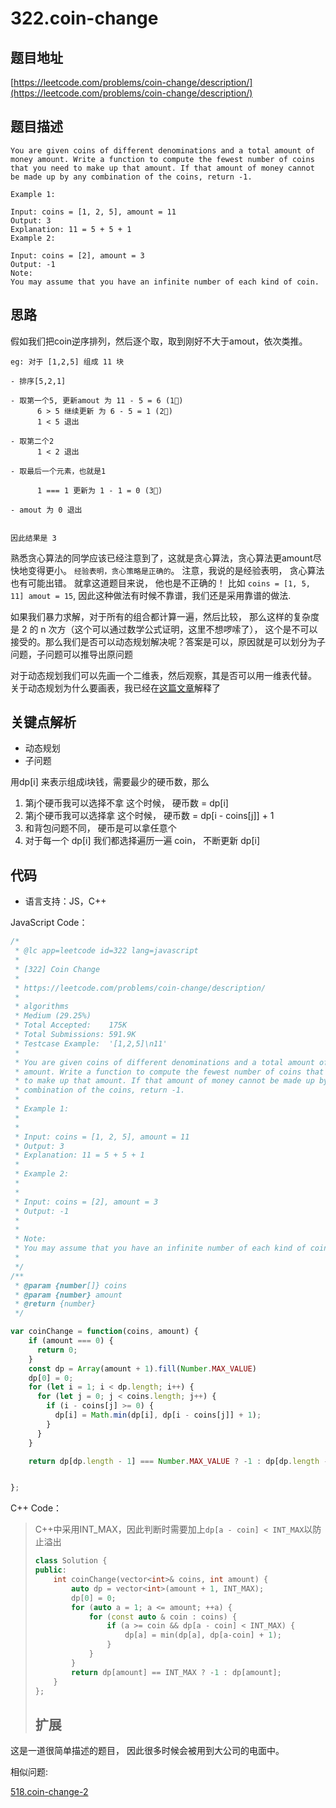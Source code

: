 # 322.coin-change

## 题目地址

[https://leetcode.com/problems/coin-change/description/](https://leetcode.com/problems/coin-change/description/)

## 题目描述

```text
You are given coins of different denominations and a total amount of money amount. Write a function to compute the fewest number of coins that you need to make up that amount. If that amount of money cannot be made up by any combination of the coins, return -1.

Example 1:

Input: coins = [1, 2, 5], amount = 11
Output: 3 
Explanation: 11 = 5 + 5 + 1
Example 2:

Input: coins = [2], amount = 3
Output: -1
Note:
You may assume that you have an infinite number of each kind of coin.
```

## 思路

假如我们把coin逆序排列，然后逐个取，取到刚好不大于amout，依次类推。

```text
eg: 对于 [1,2,5] 组成 11 块

- 排序[5,2,1]

- 取第一个5, 更新amout 为 11 - 5 = 6 (1⃣️)
      6 > 5 继续更新 为 6 - 5 = 1 (2⃣️)
      1 < 5 退出

- 取第二个2
      1 < 2 退出

- 取最后一个元素，也就是1

      1 === 1 更新为 1 - 1 = 0 (3⃣️)

- amout 为 0 退出


因此结果是 3
```

熟悉贪心算法的同学应该已经注意到了，这就是贪心算法，贪心算法更amount尽快地变得更小。 `经验表明，贪心策略是正确的`。 注意，我说的是经验表明， 贪心算法也有可能出错。 就拿这道题目来说， 他也是不正确的！ 比如 `coins = [1, 5, 11] amout = 15`, 因此这种做法有时候不靠谱，我们还是采用靠谱的做法.

如果我们暴力求解，对于所有的组合都计算一遍，然后比较， 那么这样的复杂度是 2 的 n 次方（这个可以通过数学公式证明，这里不想啰嗦了）， 这个是不可以接受的。那么我们是否可以动态规划解决呢？答案是可以，原因就是可以划分为子问题，子问题可以推导出原问题

对于动态规划我们可以先画一个二维表，然后观察，其是否可以用一维表代替。 关于动态规划为什么要画表，我已经在[这篇文章](../thinkings/dynamic-programming.md)解释了

## 关键点解析

* 动态规划
* 子问题

用dp\[i\] 来表示组成i块钱，需要最少的硬币数，那么

1. 第j个硬币我可以选择不拿 这个时候， 硬币数 = dp\[i\]
2. 第j个硬币我可以选择拿 这个时候， 硬币数 = dp\[i - coins\[j\]\] + 1
3. 和背包问题不同， 硬币是可以拿任意个
4. 对于每一个 dp\[i\] 我们都选择遍历一遍 coin， 不断更新 dp\[i\]

## 代码

* 语言支持：JS，C++

JavaScript Code：

```javascript
/*
 * @lc app=leetcode id=322 lang=javascript
 *
 * [322] Coin Change
 *
 * https://leetcode.com/problems/coin-change/description/
 *
 * algorithms
 * Medium (29.25%)
 * Total Accepted:    175K
 * Total Submissions: 591.9K
 * Testcase Example:  '[1,2,5]\n11'
 *
 * You are given coins of different denominations and a total amount of money
 * amount. Write a function to compute the fewest number of coins that you need
 * to make up that amount. If that amount of money cannot be made up by any
 * combination of the coins, return -1.
 *
 * Example 1:
 *
 *
 * Input: coins = [1, 2, 5], amount = 11
 * Output: 3
 * Explanation: 11 = 5 + 5 + 1
 *
 * Example 2:
 *
 *
 * Input: coins = [2], amount = 3
 * Output: -1
 *
 *
 * Note:
 * You may assume that you have an infinite number of each kind of coin.
 *
 */
/**
 * @param {number[]} coins
 * @param {number} amount
 * @return {number}
 */

var coinChange = function(coins, amount) {
    if (amount === 0) {
      return 0;
    }
    const dp = Array(amount + 1).fill(Number.MAX_VALUE)
    dp[0] = 0;
    for (let i = 1; i < dp.length; i++) {
      for (let j = 0; j < coins.length; j++) {
        if (i - coins[j] >= 0) {
          dp[i] = Math.min(dp[i], dp[i - coins[j]] + 1);
        }
      }
    }

    return dp[dp.length - 1] === Number.MAX_VALUE ? -1 : dp[dp.length - 1];


};
```

C++ Code：

> C++中采用INT\_MAX，因此判断时需要加上`dp[a - coin] < INT_MAX`以防止溢出
>
> ```cpp
> class Solution {
> public:
>     int coinChange(vector<int>& coins, int amount) {
>         auto dp = vector<int>(amount + 1, INT_MAX);
>         dp[0] = 0;
>         for (auto a = 1; a <= amount; ++a) {
>             for (const auto & coin : coins) {
>                 if (a >= coin && dp[a - coin] < INT_MAX) {
>                     dp[a] = min(dp[a], dp[a-coin] + 1);
>                 }
>             }
>         }
>         return dp[amount] == INT_MAX ? -1 : dp[amount];
>     }
> };
> ```
>
> ## 扩展

这是一道很简单描述的题目， 因此很多时候会被用到大公司的电面中。

相似问题:

[518.coin-change-2](518.coin-change-2.md)

